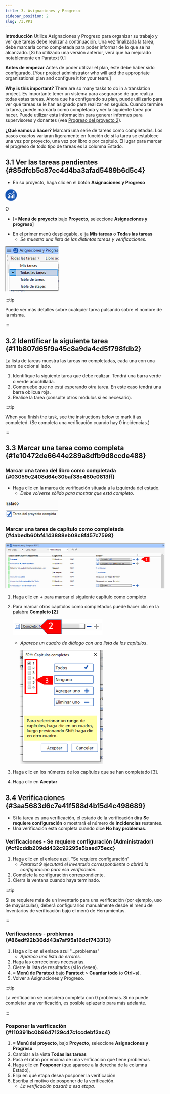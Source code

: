 ```yaml
---
title: 3. Asignaciones y Progreso
sidebar_position: 2
slug: /3.PP1
---
```




**Introducción** Utilice Asignaciones y Progreso para organizar su trabajo y ver qué tareas debe realizar a continuación. Una vez finalizada la tarea, debe marcarla como completada para poder informar de lo que se ha alcanzado. [Si ha utilizado una versión anterior, verá que ha mejorado notablemente en Paratext 9.]


**Antes de empezar** Antes de poder utilizar el plan, éste debe haber sido configurado. [Your project administrator who will add the appropriate organisational plan and configure it for your team.]


**Why is this important?**  There are so many tasks to do in a translation project. Es importante tener un sistema para asegurarse de que realiza todas estas tareas. Ahora que ha configurado su plan, puede utilizarlo para ver qué tareas se le han asignado para realizar en seguida. Cuando termine la tarea, puede marcarla como completada y ver la siguiente tarea por hacer. Puede utilizar esta información para generar informes para supervisores y donantes (vea [Progreso del proyecto 2](/6.PP2)).


**¿Qué vamos a hacer?** Marcará una serie de tareas como completadas. Los pasos exactos variarán ligeramente en función de si la tarea se establece una vez por proyecto, una vez por libro o por capítulo. El lugar para marcar el progreso de todo tipo de tareas es la columna Estado.


## 3.1 Ver las tareas pendientes {#85dfcb5c87ec4d4ba3afad5489b6d5c4}


<div class='notion-row'>
<div class='notion-column' style={{width: 'calc((100% - (min(32px, 4vw) * 1)) * 0.5)'}}>

- En su proyecto, haga clic en el botón **Asignaciones y Progreso**

</div><div className='notion-spacer'></div>

<div class='notion-column' style={{width: 'calc((100% - (min(32px, 4vw) * 1)) * 0.5)'}}>


![](./861894244.png)


</div><div className='notion-spacer'></div>
</div>

O

- [**≡ Menú de proyecto** bajo **Proyecto**, seleccione **Asignaciones y progreso**]

<div class='notion-row'>
<div class='notion-column' style={{width: 'calc((100% - (min(32px, 4vw) * 1)) * 0.5)'}}>

- En el primer menú desplegable, elija **Mis tareas** o **Todas las tareas**
    - _Se muestra una lista de las distintas tareas y verificaciones._

</div><div className='notion-spacer'></div>

<div class='notion-column' style={{width: 'calc((100% - (min(32px, 4vw) * 1)) * 0.5)'}}>


![](./1194388438.png)


</div><div className='notion-spacer'></div>
</div>

:::tip

Puede ver más detalles sobre cualquier tarea pulsando sobre el nombre de la misma.

:::




## 3.2 Identificar la siguiente tarea {#11b807d65f9a45c8a9da4cd5f798fdb2}


La lista de tareas muestra las tareas no completadas, cada una con una barra de color al lado.

1. Identifique la siguiente tarea que debe realizar. Tendrá una barra verde o verde acuchillada.
2. Compruebe que no está esperando otra tarea. En este caso tendrá una barra oblicua roja.
3. Realice la tarea (consulte otros módulos si es necesario).

:::tip

When you finish the task, see the instructions below to mark it as completed. (Se completa una verificación cuando hay 0 incidencias.)

:::




## 3.3 Marcar una tarea como completa {#1e10472de6644e289a8dfb9d8ccde488}


### Marcar una tarea del libro como completada {#03059c2408d64c30baf38c460e0813ff}


<div class='notion-row'>
<div class='notion-column' style={{width: 'calc((100% - (min(32px, 4vw) * 1)) * 0.5)'}}>

- Haga clic en la marca de verificación situada a la izquierda del estado.
    - _Debe volverse sólido para mostrar que está completo._

</div><div className='notion-spacer'></div>

<div class='notion-column' style={{width: 'calc((100% - (min(32px, 4vw) * 1)) * 0.49999999999999994)'}}>


![](./954238022.png)


</div><div className='notion-spacer'></div>
</div>

### Marcar una tarea de capítulo como completada {#dabedb60bf4143888eb08c8f457c7598}


![](./498799590.png)

1. Haga clic en **+** para marcar el siguiente capítulo como completo
2. Para marcar otros capítulos como completados puede hacer clic en la palabra **Completo [2]**

    ![](./57914603.png)

    - _Aparece un cuadro de diálogo con una lista de los capítulos_.

        ![](./2100928914.png)

3. Haga clic en los números de los capítulos que se han completado [3].
4. Haga clic en **Aceptar**

## 3.4 Verificaciones {#3aa5683d6c7e41f588d4b15d4c498689}

- Si la tarea es una verificación, el estado de la verificación dirá **Se requiere configuración** o mostrará el número de **incidencias** restantes.
- Una verificación está completa cuando dice **No hay problemas**.

### Verificaciones - Se requiere configuración (Administrador) {#cf9cddb209dd432c92295e5baed75ecc}

1. Haga clic en el enlace azul, "Se requiere configuración"
    - _Paratext 9 ejecutará el inventario correspondiente o abrirá la configuración para esa verificación._
2. Complete la configuración correspondiente.
3. Cierra la ventana cuando haya terminado.

:::tip

Si se requiere más de un inventario para una verificación (por ejemplo, uso de mayúsculas), deberá configurarlos manualmente desde el menú de Inventarios de verificación bajo el menú de Herramientas.

:::




### Verificaciones - problemas {#86edf92b36dd43a7af95a16dcf743313}

1. Haga clic en el enlace azul "…problemas"
    - _Aparece una lista de errores._
2. Haga las correcciones necesarias.
3. Cierre la lista de resultados (si lo desea).
4. **≡ Menú de Paratext** bajo **Paratext** &gt; **Guardar todo** (o **Ctrl**+**s**).
5. Volver a Asignaciones y Progreso.

:::tip

La verificación se considera completa con 0 problemas. Si no puede completar una verificación, es posible aplazarlo para más adelante.

:::




### Posponer la verificación {#110391bc0b9647129c47c1ccdebf2ac4}

1. **≡ Menú del proyecto**, bajo **Proyecto**, seleccione **Asignaciones y Progreso**
2. Cambiar a la vista **Todas las tareas**
3. Pasa el ratón por encima de una verificación que tiene problemas
4. Haga clic en **Posponer** (que aparece a la derecha de la columna Estado),
5. Elija en qué etapa desea posponer la verificación
6. Escriba el motivo de posponer de la verificación.
    - _La verificación pasará a esa etapa._
